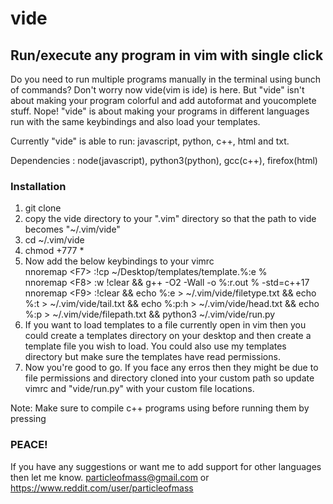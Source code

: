 # vide
## Run/execute any program in vim with single click

Do you need to run multiple programs manually in the terminal using bunch of commands?
Don't worry now vide(vim is ide) is here. But "vide" isn't about making your program colorful and add autoformat and youcomplete stuff. Nope!
"vide" is about making your programs in different languages run with the same keybindings and also load your templates.

Currently "vide" is able to run: javascript, python, c++, html and txt.

Dependencies : node(javascript), python3(python), gcc(c++), firefox(html)

### Installation 

1. git clone
2. copy the vide directory to your ".vim" directory so that the path to vide becomes "~/.vim/vide"
3. cd ~/.vim/vide
4. chmod +777 *
5. Now add the below keybindings to your vimrc \
    nnoremap \<F7\> :!cp ~/Desktop/templates/template.%:e %<Enter> \
    nnoremap \<F8\> :w <bar> !clear && g++ -O2 -Wall -o  %:r.out % -std=c++17<Enter> \
    nnoremap \<F9\> :!clear && echo %:e > ~/.vim/vide/filetype.txt && echo %:t > ~/.vim/vide/tail.txt &&  echo %:p:h > ~/.vim/vide/head.txt && echo %:p > ~/.vim/vide/filepath.txt && python3 ~/.vim/vide/run.py<Enter>
6. If you want to load templates to a file currently open in vim then you could create a templates directory on your desktop and then create a template file you wish to load. You could also use my templates directory but make sure the templates have read permissions.
7. Now you're good to go. If you face any erros then they might be due to file permissions and directory cloned into your custom path so update vimrc and "vide/run.py" with your custom file locations.

Note: Make sure to compile c++ programs using <F8> before running them by pressing <F9>

### PEACE!
If you have any suggestions or want me to add support for other languages then let me know.
particleofmass@gmail.com or https://www.reddit.com/user/particleofmass
